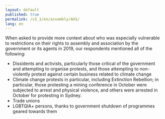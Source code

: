 ```yaml
---
layout: default
published: true
permalink: /v3_1/en/assembly/AUS/
lang: en
---
```

When asked to provide more context about who was especially vulnerable to restrictions on their rights to assembly and association by the government or its agents in 2019, our respondents mentioned all of the following:  

- Dissidents and activists, particularly those critical of the government and attempting to organise protests, and those attempting to non-violently protest against certain business related to climate change 
- Climate change protests in particular, including Extinction Rebellion; in particular, those protesting a mining conference in October were subjected to arrest and physical violence, and others were arrested in October for protesting in Sydney. 
- Trade unions 
- LGBTQIA+ persons, thanks to government shutdown of programmes geared towards them
